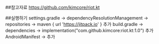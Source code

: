
##참고자료 
https://github.com/kimcore/riot.kt


##실행하기
settings.gradle -> dependencyResolutionManagement -> repositories -> maven { url 'https://jitpack.io' } 추가
build.gradle -> dependencies -> implementation("com.github.kimcore:riot.kt:1.0") 추가
AndroidManifest -> <uses-permission android:name="android.permission.INTERNET" /> 추가
